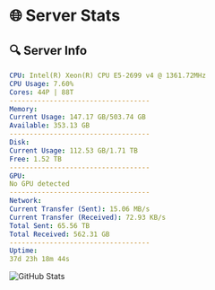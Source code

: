 # 🌐 Server Stats
## 🔍 Server Info
```yaml
CPU: Intel(R) Xeon(R) CPU E5-2699 v4 @ 1361.72MHz
CPU Usage: 7.60%
Cores: 44P | 88T
-----------------------------------
Memory:
Current Usage: 147.17 GB/503.74 GB
Available: 353.13 GB
-----------------------------------
Disk:
Current Usage: 112.53 GB/1.71 TB
Free: 1.52 TB
-----------------------------------
GPU:
No GPU detected
-----------------------------------
Network:
Current Transfer (Sent): 15.06 MB/s
Current Transfer (Received): 72.93 KB/s
Total Sent: 65.56 TB
Total Received: 562.31 GB
-----------------------------------
Uptime:
37d 23h 18m 44s
```
![GitHub Stats](https://img.shields.io/badge/Updated-2025-04-14_20:41:33-blue)
